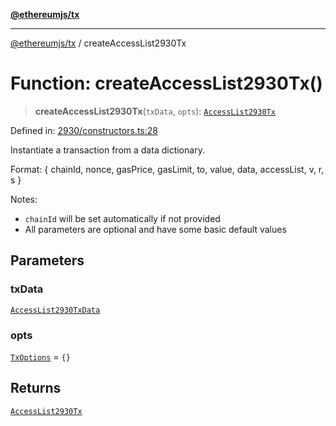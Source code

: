 [**@ethereumjs/tx**](../README.md)

***

[@ethereumjs/tx](../README.md) / createAccessList2930Tx

# Function: createAccessList2930Tx()

> **createAccessList2930Tx**(`txData`, `opts`): [`AccessList2930Tx`](../classes/AccessList2930Tx.md)

Defined in: [2930/constructors.ts:28](https://github.com/ethereumjs/ethereumjs-monorepo/blob/master/packages/tx/src/2930/constructors.ts#L28)

Instantiate a transaction from a data dictionary.

Format: { chainId, nonce, gasPrice, gasLimit, to, value, data, accessList,
v, r, s }

Notes:
- `chainId` will be set automatically if not provided
- All parameters are optional and have some basic default values

## Parameters

### txData

[`AccessList2930TxData`](../interfaces/AccessList2930TxData.md)

### opts

[`TxOptions`](../interfaces/TxOptions.md) = `{}`

## Returns

[`AccessList2930Tx`](../classes/AccessList2930Tx.md)
